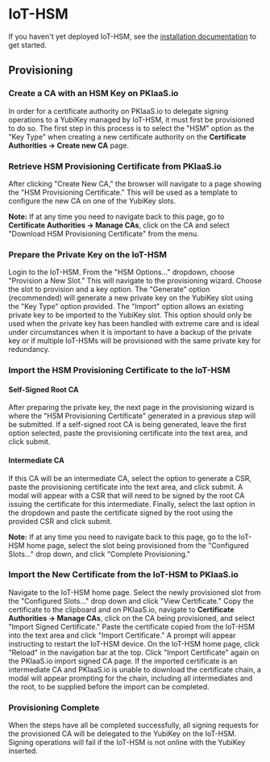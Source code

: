 # IoT-HSM

If you haven't yet deployed IoT-HSM, see the [installation documentation](installation.md) to get started.

## Provisioning

### Create a CA with an HSM Key on PKIaaS.io
In order for a certificate authority on PKIaaS.io to delegate signing operations to a YubiKey managed by IoT-HSM, it must first be provisioned to do so. The first step in this process is to select the "HSM" option as the "Key Type" when creating a new certificate authority on the **Certificate Authorities -> Create new CA** page.

### Retrieve HSM Provisioning Certificate from PKIaaS.io
After clicking "Create New CA," the browser will navigate to a page showing the "HSM Provisioning Certificate." This will be used as a template to configure the new CA on one of the YubiKey slots.

**Note:** If at any time you need to navigate back to this page, go to **Certificate Authorities -> Manage CAs**, click on the CA and select "Download HSM Provisioning Certificate" from the menu.

### Prepare the Private Key on the IoT-HSM
Login to the IoT-HSM. From the "HSM Options..." dropdown, choose "Provision a New Slot." This will navigate to the provisioning wizard. Choose the slot to provision and a key option. The "Generate" option (recommended) will generate a new private key on the YubiKey slot using the "Key Type" option provided. The "Import" option allows an existing private key to be imported to the YubiKey slot. This option should only be used when the private key has been handled with extreme care and is ideal under circumstances when it is important to have a backup of the private key or if multiple IoT-HSMs will be provisioned with the same private key for redundancy.

### Import the HSM Provisioning Certificate to the IoT-HSM
#### Self-Signed Root CA
After preparing the private key, the next page in the provisioning wizard is where the "HSM Provisioning Certificate" generated in a previous step will be submitted. If a self-signed root CA is being generated, leave the first option selected, paste the provisioning certificate into the text area, and click submit.
#### Intermediate CA
If this CA will be an intermediate CA, select the option to generate a CSR, paste the provisioning certificate into the text area, and click submit. A modal will appear with a CSR that will need to be signed by the root CA issuing the certificate for this intermediate. Finally, select the last option in the dropdown and paste the certificate signed by the root using the provided CSR and click submit.

**Note:** If at any time you need to navigate back to this page, go to the IoT-HSM home page, select the slot being provisioned from the "Configured Slots..." drop down, and click "Complete Provisioning."

### Import the New Certificate from the IoT-HSM to PKIaaS.io
Navigate to the IoT-HSM home page. Select the newly provisioned slot from the "Configured Slots..." drop down and click "View Certificate." Copy the certificate to the clipboard and on PKIaaS.io, navigate to **Certificate Authorities -> Manage CAs**, click on the CA being provisioned, and select "Import Signed Certificate." Paste the certificate copied from the IoT-HSM into the text area and click "Import Certificate." A prompt will appear instructing to restart the IoT-HSM device. On the IoT-HSM home page, click "Reload" in the navigation bar at the top. Click "Import Certificate" again on the PKIaaS.io import signed CA page. If the imported certificate is an intermediate CA and PKIaaS.io is unable to download the certificate chain, a modal will appear prompting for the chain, including all intermediates and the root, to be supplied before the import can be completed.

### Provisioning Complete
When the steps have all be completed successfully, all signing requests for the provisioned CA will be delegated to the YubiKey on the IoT-HSM. Signing operations will fail if the IoT-HSM is not online with the YubiKey inserted.